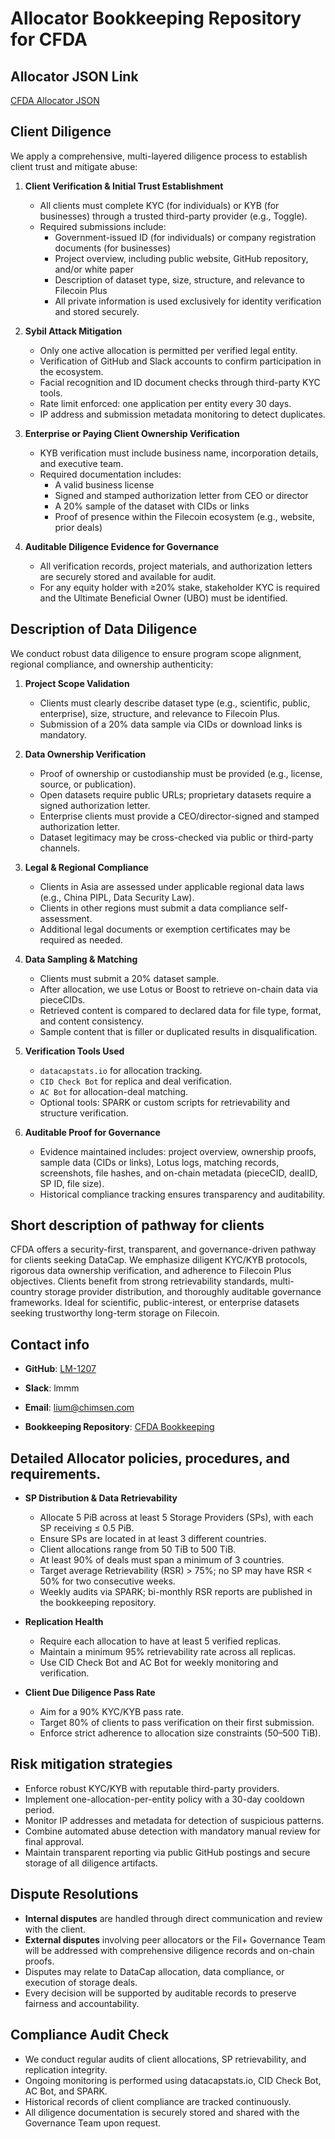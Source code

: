 # Allocator Bookkeeping Repository for CFDA

## Allocator JSON Link
[CFDA Allocator JSON](https://github.com/filecoin-project/Allocator-Registry/blob/main/Allocators/recR7wcgfv0cbrXgb.json)

## Client Diligence
We apply a comprehensive, multi-layered diligence process to establish client trust and mitigate abuse:

1. **Client Verification & Initial Trust Establishment**
   - All clients must complete KYC (for individuals) or KYB (for businesses) through a trusted third-party provider (e.g., Toggle).
   - Required submissions include:
     - Government-issued ID (for individuals) or company registration documents (for businesses)
     - Project overview, including public website, GitHub repository, and/or white paper
     - Description of dataset type, size, structure, and relevance to Filecoin Plus
     - All private information is used exclusively for identity verification and stored securely.

2. **Sybil Attack Mitigation**
   - Only one active allocation is permitted per verified legal entity.
   - Verification of GitHub and Slack accounts to confirm participation in the ecosystem.
   - Facial recognition and ID document checks through third-party KYC tools.
   - Rate limit enforced: one application per entity every 30 days.
   - IP address and submission metadata monitoring to detect duplicates.

3. **Enterprise or Paying Client Ownership Verification**
   - KYB verification must include business name, incorporation details, and executive team.
   - Required documentation includes:
     - A valid business license
     - Signed and stamped authorization letter from CEO or director
     - A 20% sample of the dataset with CIDs or links
     - Proof of presence within the Filecoin ecosystem (e.g., website, prior deals)

4. **Auditable Diligence Evidence for Governance**
   - All verification records, project materials, and authorization letters are securely stored and available for audit.
   - For any equity holder with ≥20% stake, stakeholder KYC is required and the Ultimate Beneficial Owner (UBO) must be identified.

## Description of Data Diligence
We conduct robust data diligence to ensure program scope alignment, regional compliance, and ownership authenticity:

1. **Project Scope Validation**
   - Clients must clearly describe dataset type (e.g., scientific, public, enterprise), size, structure, and relevance to Filecoin Plus.
   - Submission of a 20% data sample via CIDs or download links is mandatory.

2. **Data Ownership Verification**
   - Proof of ownership or custodianship must be provided (e.g., license, source, or publication).
   - Open datasets require public URLs; proprietary datasets require a signed authorization letter.
   - Enterprise clients must provide a CEO/director-signed and stamped authorization letter.
   - Dataset legitimacy may be cross-checked via public or third-party channels.

3. **Legal & Regional Compliance**
   - Clients in Asia are assessed under applicable regional data laws (e.g., China PIPL, Data Security Law).
   - Clients in other regions must submit a data compliance self-assessment.
   - Additional legal documents or exemption certificates may be required as needed.

4. **Data Sampling & Matching**
   - Clients must submit a 20% dataset sample.
   - After allocation, we use Lotus or Boost to retrieve on-chain data via pieceCIDs.
   - Retrieved content is compared to declared data for file type, format, and content consistency.
   - Sample content that is filler or duplicated results in disqualification.

5. **Verification Tools Used**
   - `datacapstats.io` for allocation tracking.
   - `CID Check Bot` for replica and deal verification.
   - `AC Bot` for allocation-deal matching.
   - Optional tools: SPARK or custom scripts for retrievability and structure verification.

6. **Auditable Proof for Governance**
   - Evidence maintained includes: project overview, ownership proofs, sample data (CIDs or links), Lotus logs, matching records, screenshots, file hashes, and on-chain metadata (pieceCID, dealID, SP ID, file size).
   - Historical compliance tracking ensures transparency and auditability.

## Short description of pathway for clients
CFDA offers a security-first, transparent, and governance-driven pathway for clients seeking DataCap. We emphasize diligent KYC/KYB protocols, rigorous data ownership verification, and adherence to Filecoin Plus objectives. Clients benefit from strong retrievability standards, multi-country storage provider distribution, and thoroughly auditable governance frameworks. Ideal for scientific, public-interest, or enterprise datasets seeking trustworthy long-term storage on Filecoin.

## Contact info
- **GitHub**: [LM-1207](https://github.com/LM-1207)  
- **Slack**: lmmm  
- **Email**: lium@chimsen.com  

- **Bookkeeping Repository**: [CFDA Bookkeeping](https://github.com/LM-1207/CFDA-bookkeeping)

## Detailed Allocator policies, procedures, and requirements.
- **SP Distribution & Data Retrievability**
  - Allocate 5 PiB across at least 5 Storage Providers (SPs), with each SP receiving ≤ 0.5 PiB.
  - Ensure SPs are located in at least 3 different countries.
  - Client allocations range from 50 TiB to 500 TiB.
  - At least 90% of deals must span a minimum of 3 countries.
  - Target average Retrievability (RSR) > 75%; no SP may have RSR < 50% for two consecutive weeks.
  - Weekly audits via SPARK; bi-monthly RSR reports are published in the bookkeeping repository.

- **Replication Health**
  - Require each allocation to have at least 5 verified replicas.
  - Maintain a minimum 95% retrievability rate across all replicas.
  - Use CID Check Bot and AC Bot for weekly monitoring and verification.

- **Client Due Diligence Pass Rate**
  - Aim for a 90% KYC/KYB pass rate.
  - Target 80% of clients to pass verification on their first submission.
  - Enforce strict adherence to allocation size constraints (50–500 TiB).

## Risk mitigation strategies
- Enforce robust KYC/KYB with reputable third-party providers.
- Implement one-allocation-per-entity policy with a 30-day cooldown period.
- Monitor IP addresses and metadata for detection of suspicious patterns.
- Combine automated abuse detection with mandatory manual review for final approval.
- Maintain transparent reporting via public GitHub postings and secure storage of all diligence artifacts.

## Dispute Resolutions
- **Internal disputes** are handled through direct communication and review with the client.
- **External disputes** involving peer allocators or the Fil+ Governance Team will be addressed with comprehensive diligence records and on-chain proofs.
- Disputes may relate to DataCap allocation, data compliance, or execution of storage deals.
- Every decision will be supported by auditable records to preserve fairness and accountability.

## Compliance Audit Check
- We conduct regular audits of client allocations, SP retrievability, and replication integrity.
- Ongoing monitoring is performed using datacapstats.io, CID Check Bot, AC Bot, and SPARK.
- Historical records of client compliance are tracked continuously.
- All diligence documentation is securely stored and shared with the Governance Team upon request.
